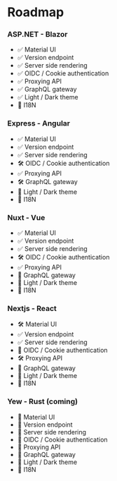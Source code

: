 # Roadmap

### ASP.NET - Blazor

* ✅ Material UI
* ✅ Version endpoint
* ✅ Server side rendering
* ✅ OIDC / Cookie authentication
* ✅ Proxying API
* ✅ GraphQL gateway
* ✅ Light / Dark theme
* 🚫 I18N

### Express - Angular

* ✅ Material UI
* ✅ Version endpoint
* ✅ Server side rendering
* 🛠️ OIDC / Cookie authentication
* ✅ Proxying API
* 🛠️ GraphQL gateway
* 🚫 Light / Dark theme
* 🚫 I18N

### Nuxt - Vue

* ✅ Material UI
* ✅ Version endpoint
* ✅ Server side rendering
* 🛠️ OIDC / Cookie authentication
* ✅ Proxying API
* 🚫 GraphQL gateway
* 🚫 Light / Dark theme
* 🚫 I18N

### Nextjs - React

* 🛠️ Material UI
* ✅ Version endpoint
* ✅ Server side rendering
* 🚫 OIDC / Cookie authentication
* 🛠️ Proxying API
* 🚫 GraphQL gateway
* 🚫 Light / Dark theme
* 🚫 I18N

### Yew - Rust (coming)

* 🚫 Material UI
* 🚫 Version endpoint
* 🚫 Server side rendering
* 🚫 OIDC / Cookie authentication
* 🚫 Proxying API
* 🚫 GraphQL gateway
* 🚫 Light / Dark theme
* 🚫 I18N
